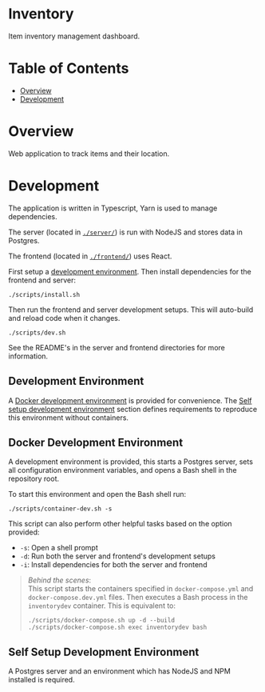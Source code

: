 # Inventory
Item inventory management dashboard.

# Table of Contents
- [Overview](#overview)
- [Development](#development)

# Overview
Web application to track items and their location.

# Development
The application is written in Typescript, Yarn is used to manage dependencies.

The server (located in [`./server/`](./server/)) is run with NodeJS and stores data in Postgres.

The frontend (located in [`./frontend/`](./frontend/)) uses React.

First setup a [development environment](#development-environment). Then install dependencies for the frontend and server:

```
./scripts/install.sh
```

Then run the frontend and server development setups. This will auto-build and reload code when it changes.

```
./scripts/dev.sh
```

See the README's in the server and frontend directories for more information.

## Development Environment
A [Docker development environment](#docker-development-environment) is provided for convenience. The [Self setup development environment](#self-setup-development-environment) section defines requirements to reproduce this environment without containers.

## Docker Development Environment
A development environment is provided, this starts a Postgres server, sets all configuration environment variables, and opens a Bash shell in the repository root.

To start this environment and open the Bash shell run:

```
./scripts/container-dev.sh -s
```

This script can also perform other helpful tasks based on the option provided:

- `-s`: Open a shell prompt
- `-d`: Run both the server and frontend's development setups
- `-i`: Install dependencies for both the server and frontend

> _Behind the scenes_:  
> This script starts the containers specified in `docker-compose.yml` and `docker-compose.dev.yml` files. Then executes a Bash process in the `inventorydev` container. This is equivalent to:
> 
> ```
> ./scripts/docker-compose.sh up -d --build
> ./scripts/docker-compose.sh exec inventorydev bash
> ```

## Self Setup Development Environment
A Postgres server and an environment which has NodeJS and NPM installed is required.
